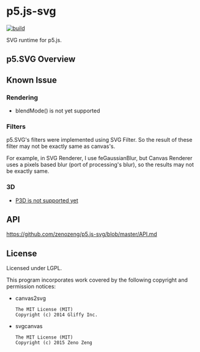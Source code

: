 # p5.js-svg

[![build](https://travis-ci.org/zenozeng/p5.js-svg.svg)](https://travis-ci.org/zenozeng/p5.js-svg)

SVG runtime for p5.js.

## p5.SVG Overview

## Known Issue

### Rendering

- blendMode() is not yet supported

### Filters

p5.SVG's filters were implemented using SVG Filter.
So the result of these filter may not be exactly same as canvas's.

For example, in SVG Renderer, I use feGaussianBlur,
but Canvas Renderer uses a pixels based blur (port of processing's blur),
so the results may not be exactly same.

### 3D

- [P3D is not supported yet](https://github.com/zenozeng/p5.js-svg/issues/51)

## API

https://github.com/zenozeng/p5.js-svg/blob/master/API.md

## License

Licensed under LGPL.

This program incorporates work covered by the following copyright and permission notices:

- canvas2svg

    ```
    The MIT License (MIT)
    Copyright (c) 2014 Gliffy Inc.
    ```

- svgcanvas

    ```
    The MIT License (MIT)
    Copyright (c) 2015 Zeno Zeng
    ```
